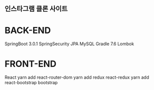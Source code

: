 ## 인스타그램 클론 사이트

# BACK-END
SpringBoot 3.0.1
SpringSecurity
JPA
MySQL
Gradle 7.6
Lombok

# FRONT-END
React
yarn add react-router-dom
yarn add redux react-redux
yarn add react-bootstrap bootstrap
